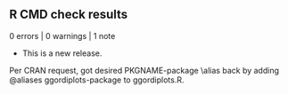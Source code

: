 ## R CMD check results

0 errors | 0 warnings | 1 note

* This is a new release.

Per CRAN request, got desired PKGNAME-package \alias back by adding @aliases ggordiplots-package to ggordiplots.R.
